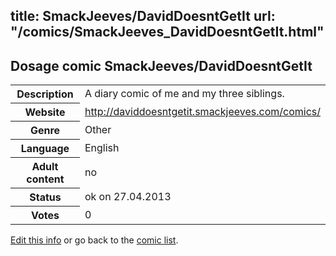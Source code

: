title: SmackJeeves/DavidDoesntGetIt
url: "/comics/SmackJeeves_DavidDoesntGetIt.html"
---
Dosage comic SmackJeeves/DavidDoesntGetIt
-----------------------------------------

<p id="msg"></p>
<script type="text/javascript">
if (window.location.search === '?edit_info_mail=sent_ok') {
  var elem = document.getElementById("msg");
  elem.innerHTML = 'Edited information sucessfully sent.';
  elem.className = 'ok';
}
</script>
<table class="comicinfo">
<tr>
<th>Description</th><td>A diary comic of me and my three siblings.</td>
</tr>
<tr>
<th>Website</th><td><a href="http://daviddoesntgetit.smackjeeves.com/comics/">http://daviddoesntgetit.smackjeeves.com/comics/</a></td>
</tr>
<tr>
<th>Genre</th><td>Other</td>
</tr>
<tr>
<th>Language</th><td>English</td>
</tr>
<tr>
<th>Adult content</th><td>no</td>
</tr>
<tr>
<th>Status</th><td>ok on 27.04.2013</td>
</tr>
<tr>
<th>Votes</th><td>0</td>
</tr>
</table>

[Edit this info](SmackJeeves_DavidDoesntGetIt_edit.html) or go back to the [comic list](../comic-index.html).
